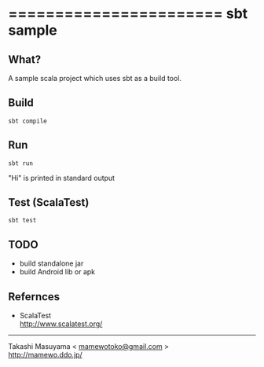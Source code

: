 =======================
sbt sample
=======================

What?
---------

A sample scala project which uses sbt as a build tool.

Build
---------

    sbt compile

Run
---------

    sbt run

"Hi" is printed in standard output

Test (ScalaTest)
---------

    sbt test

TODO
---------
- build standalone jar
- build Android lib or apk

Refernces
---------
- ScalaTest  
http://www.scalatest.org/

----
Takashi Masuyama < mamewotoko@gmail.com >  
http://mamewo.ddo.jp/
